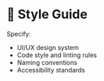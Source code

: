 # 🎨 Style Guide

Specify:
- UI/UX design system
- Code style and linting rules
- Naming conventions
- Accessibility standards

<!-- Replace this with your style and design standards. --> 